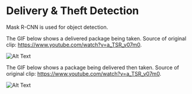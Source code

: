 # Delivery & Theft Detection

Mask R-CNN is used for object detection.

The GIF below shows a delivered package being taken. Source of original clip: https://www.youtube.com/watch?v=a_TSR_v07m0.

![Alt Text](https://github.com/d3ling/detectpackage/blob/master/theft.gif)

The GIF below shows a package being delivered then taken. Source of original clip: https://www.youtube.com/watch?v=a_TSR_v07m0.

![Alt Text](https://github.com/d3ling/detectpackage/blob/master/deliveryandtheft.gif)
